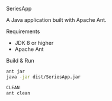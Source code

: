  SeriesApp

A Java application built with Apache Ant.

 Requirements
- JDK 8 or higher  
- Apache Ant  

 Build & Run
```bash
ant jar
java -jar dist/SeriesApp.jar

CLEAN
ant clean
